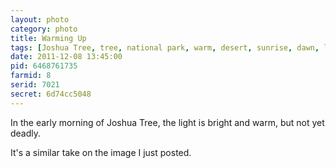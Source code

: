 ```yaml
---
layout: photo
category: photo
title: Warming Up
tags: [Joshua Tree, tree, national park, warm, desert, sunrise, dawn, landscape, cycomachead, Michael Ball, Canon, 7D]
date: 2011-12-08 13:45:00
pid: 6468761735
farmid: 8
serid: 7021
secret: 6d74cc5048
---
```


In the early morning of Joshua Tree, the light is bright and warm, but not yet deadly.

It's a similar take on the image I just posted.
